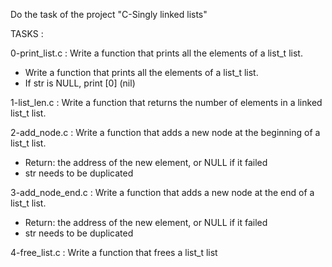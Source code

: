 Do the task of the project "C-Singly linked lists"

TASKS :

0-print_list.c : Write a function that prints all the elements of a list_t list.
- Write a function that prints all the elements of a list_t list.
- If str is NULL, print [0] (nil)

1-list_len.c : Write a function that returns the number of elements in a linked list_t list.

 2-add_node.c : Write a function that adds a new node at the beginning of a list_t list.
 - Return: the address of the new element, or NULL if it failed
 - str needs to be duplicated

 3-add_node_end.c : Write a function that adds a new node at the end of a list_t list.
 - Return: the address of the new element, or NULL if it failed
 - str needs to be duplicated
 
 4-free_list.c : Write a function that frees a list_t list
 